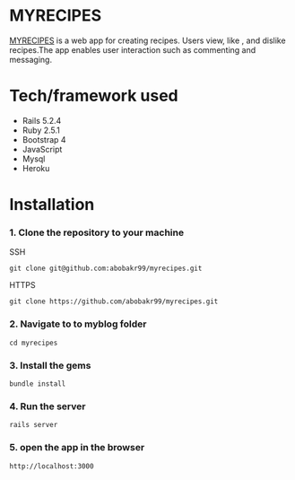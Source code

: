 # MYRECIPES
[MYRECIPES](https://abobakr-myrecipes.herokuapp.com/) is a web app for creating recipes. Users view, like , and dislike recipes.The app enables user interaction such as commenting and messaging.
# Tech/framework used
* Rails 5.2.4
* Ruby 2.5.1
* Bootstrap 4
* JavaScript
* Mysql
* Heroku
# Installation
### 1. Clone the repository to your machine

SSH
```
git clone git@github.com:abobakr99/myrecipes.git
```
HTTPS
```
git clone https://github.com/abobakr99/myrecipes.git
``` 
### 2. Navigate to to myblog folder 
``` 
cd myrecipes
```
### 3. Install the gems 
```
bundle install 
```
### 4. Run the server 
```
rails server 
```
### 5. open the app in the browser 
```
http://localhost:3000
```
